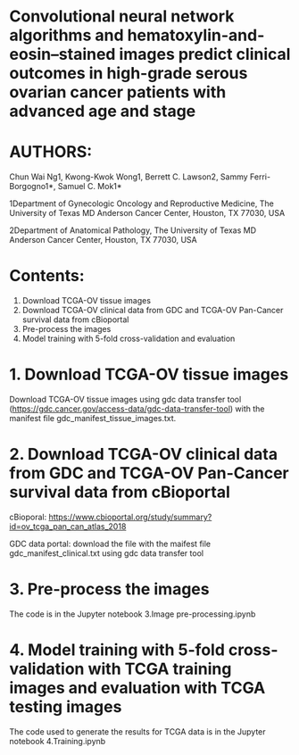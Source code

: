 # Convolutional neural network algorithms and hematoxylin-and-eosin–stained images predict clinical outcomes in high-grade serous ovarian cancer patients with advanced age and stage

# AUTHORS:
Chun Wai Ng1, Kwong-Kwok Wong1, Berrett C. Lawson2, Sammy Ferri-Borgogno1*, Samuel C. Mok1*

1Department of Gynecologic Oncology and Reproductive Medicine, The University of Texas MD Anderson Cancer Center, Houston, TX 77030, USA

2Department of Anatomical Pathology, The University of Texas MD Anderson Cancer Center, Houston, TX 77030, USA

# Contents:

1. Download TCGA-OV tissue images
2. Download TCGA-OV clinical data from GDC and TCGA-OV Pan-Cancer survival data from cBioportal
3. Pre-process the images
4. Model training with 5-fold cross-validation and evaluation


# 1. Download TCGA-OV tissue images

Download TCGA-OV tissue images using gdc data transfer tool (https://gdc.cancer.gov/access-data/gdc-data-transfer-tool) with the manifest file gdc_manifest_tissue_images.txt.

# 2. Download TCGA-OV clinical data from GDC and TCGA-OV Pan-Cancer survival data from cBioportal

cBioporal: https://www.cbioportal.org/study/summary?id=ov_tcga_pan_can_atlas_2018

GDC data portal: download the file with the maifest file gdc_manifest_clinical.txt using gdc data transfer tool

# 3. Pre-process the images

The code is in the Jupyter notebook 3.Image pre-processing.ipynb

# 4. Model training with 5-fold cross-validation with TCGA training images and evaluation with TCGA testing images

The code used to generate the results for TCGA data is in the Jupyter notebook 4.Training.ipynb
